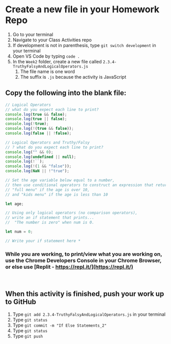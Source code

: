 # Create a new file in your Homework Repo

1. Go to your terminal
2. Navigate to your Class Activities repo
3. If development is not in parenthesis, type `git switch development` in your terminal
4. Open VS Code by typing `code .`
5. In the `Week2` folder, create a new file called `2.3.4-TruthyFalsyAndLogicalOperators.js`
    1. The file name is one word
    2. The suffix is `.js` because the activity is JavaScript

## Copy the following into the blank file:

```javascript
// Logical Operators
// what do you expect each line to print?
console.log(true && false);
console.log(true || false);
console.log(!true);
console.log(!(true && false));
console.log(false || !false);

// Logical Operators and Truthy/Falsy
// ? what do you expect each line to print?
console.log("" && 0);
console.log(undefined || null);
console.log(!``);
console.log(!(1 && "false"));
console.log(NaN || !"true");

// Set the age variable below equal to a number,
// then use conditional operators to construct an expression that returns...
// "full menu" if the age is over 10,
// and "kids menu" if the age is less than 10

let age;

// Using only logical operators (no comparison operators),
// write an if statement that prints...
//  "The number is zero" when num is 0.

let num = 0;

// Write your if statement here *
```

### While you are working, to print/view what you are working on, use the Chrome Developers Console in your Chrome Browser, or else use [Replit - https://repl.it/](https://repl.it/)

<br>

## When this activity is finished, push your work up to GitHub

1. Type `git add 2.3.4-TruthyFalsyAndLogicalOperators.js` in your terminal
2. Type `git status`
3. Type `git commit -m "If Else Statements_2"`
4. Type `git status`
5. Type `git push`
